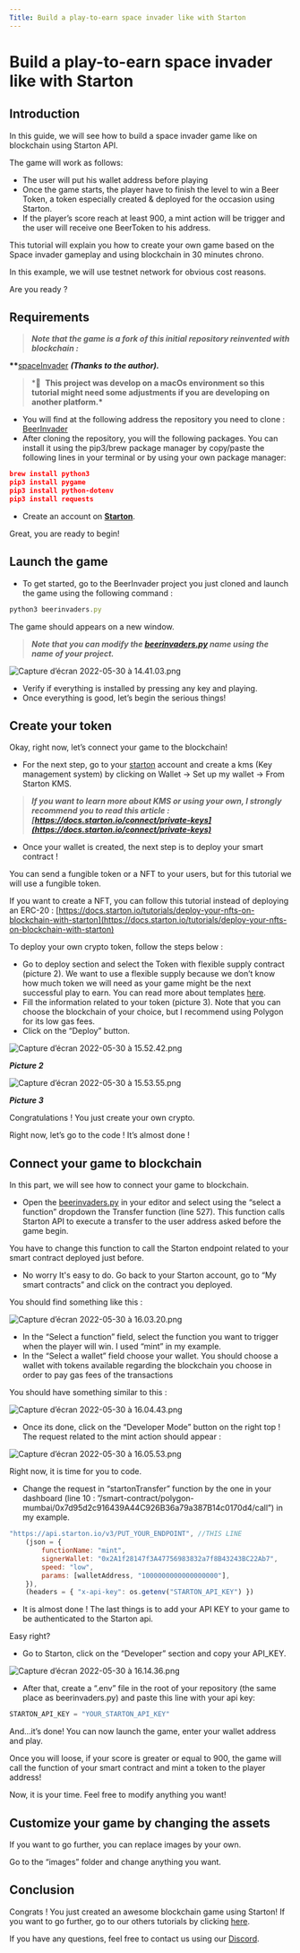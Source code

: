 ```yaml
---
Title: Build a play-to-earn space invader like with Starton
---
```


# Build a play-to-earn space invader like with Starton

## Introduction

In this guide, we will see how to build a space invader game like on blockchain using Starton API.

The game will work as follows:

-   The user will put his wallet address before playing
-   Once the game starts, the player have to finish the level to win a Beer Token, a token especially created & deployed for the occasion using Starton.
-   If the player’s score reach at least 900, a mint action will be trigger and the user will receive one BeerToken to his address.

This tutorial will explain you how to create your own game based on the Space invader gameplay and using blockchain in 30 minutes chrono.

In this example, we will use testnet network for obvious cost reasons.

Are you ready ?

## Requirements

> **_Note that the game is a fork of this initial repository reinvented with blockchain :_**

**\*\***[spaceInvader](https://github.com/leerob/space-invaders) **_(Thanks to the author)._**

> \*🚧  **This project was develop on a macOs environment so this tutorial might need some adjustments if you are developing on another platform.\***

-   You will find at the following address the repository you need to clone : [BeerInvader](https://github.com/DarkhanRhl/BeerInvader)
-   After cloning the repository, you will the following packages. You can install it using the pip3/brew package manager by copy/paste the following lines in your terminal or by using your own package manager:

```json
brew install python3
pip3 install pygame
pip3 install python-dotenv
pip3 install requests
```

-   Create an account on [**Starton**](https://app.starton.io).

Great, you are ready to begin!

## Launch the game

-   To get started, go to the BeerInvader project you just cloned and launch the game using the following command :

```jsx
python3 beerinvaders.py
```

The game should appears on a new window.

> **_Note that you can modify the [beerinvaders.py](http://beerinvaders.py) name using the name of your project._**

![Capture d’écran 2022-05-30 à 14.41.03.png](https://s3-us-west-2.amazonaws.com/secure.notion-static.com/2e487c8c-fa7a-4e25-95f8-280789f5ca80/Capture_decran_2022-05-30_a_14.41.03.png)

-   Verify if everything is installed by pressing any key and playing.
-   Once everything is good, let’s begin the serious things!

## Create your token

Okay, right now, let’s connect your game to the blockchain!

-   For the next step, go to your [starton](https://app.starton.io) account and create a kms (Key management system) by clicking on Wallet → Set up my wallet → From Starton KMS.

> **_If you want to learn more about KMS or using your own, I strongly recommend you to read this article : [https://docs.starton.io/connect/private-keys](https://docs.starton.io/connect/private-keys)_**

-   Once your wallet is created, the next step is to deploy your smart contract !

You can send a fungible token or a NFT to your users, but for this tutorial we will use a fungible token.

If you want to create a NFT, you can follow this tutorial instead of deploying an ERC-20 : [https://docs.starton.io/tutorials/deploy-your-nfts-on-blockchain-with-starton](https://docs.starton.io/tutorials/deploy-your-nfts-on-blockchain-with-starton)

To deploy your own crypto token, follow the steps below :

-   Go to deploy section and select the Token with flexible supply contract (picture 2). We want to use a flexible supply because we don’t know how much token we will need as your game might be the next successful play to earn. You can read more about templates [here](https://docs.starton.io/connect/services/deploy).
-   Fill the information related to your token (picture 3). Note that you can choose the blockchain of your choice, but I recommend using Polygon for its low gas fees.
-   Click on the “Deploy” button.

![Capture d’écran 2022-05-30 à 15.52.42.png](https://s3-us-west-2.amazonaws.com/secure.notion-static.com/6359b939-8abc-4ffb-922c-1b966918df57/Capture_decran_2022-05-30_a_15.52.42.png)

**_Picture 2_**

![Capture d’écran 2022-05-30 à 15.53.55.png](https://s3-us-west-2.amazonaws.com/secure.notion-static.com/820009d1-1e7e-480f-a389-22e732be5c6b/Capture_decran_2022-05-30_a_15.53.55.png)

**_Picture 3_**

Congratulations ! You just create your own crypto.

Right now, let’s go to the code ! It’s almost done !

## Connect your game to blockchain

In this part, we will see how to connect your game to blockchain.

-   Open the [beerinvaders.py](http://beerinvaders.py) in your editor and select using the “select a function” dropdown the Transfer function (line 527). This function calls Starton API to execute a transfer to the user address asked before the game begin.

You have to change this function to call the Starton endpoint related to your smart contract deployed just before.

-   No worry It's easy to do. Go back to your Starton account, go to “My smart contracts” and click on the contract you deployed.

You should find something like this :

![Capture d’écran 2022-05-30 à 16.03.20.png](https://s3-us-west-2.amazonaws.com/secure.notion-static.com/21c55ab8-5c4f-47e2-9560-ec1d1b78d967/Capture_decran_2022-05-30_a_16.03.20.png)

-   In the “Select a function” field, select the function you want to trigger when the player will win. I used “mint” in my example.
-   In the “Select a wallet” field choose your wallet. You should choose a wallet with tokens available regarding the blockchain you choose in order to pay gas fees of the transactions

You should have something similar to this :

![Capture d’écran 2022-05-30 à 16.04.43.png](https://s3-us-west-2.amazonaws.com/secure.notion-static.com/26c00370-83b8-4290-8f06-a3b98be599a8/Capture_decran_2022-05-30_a_16.04.43.png)

-   Once its done, click on the “Developer Mode” button on the right top ! The request related to the mint action should appear :

![Capture d’écran 2022-05-30 à 16.05.53.png](https://s3-us-west-2.amazonaws.com/secure.notion-static.com/7d7815e2-58d4-4c92-88f1-4553f581ffe1/Capture_decran_2022-05-30_a_16.05.53.png)

Right now, it is time for you to code.

-   Change the request in “startonTransfer” function by the one in your dashboard (line 10 : ”/smart-contract/polygon-mumbai/0x7d95d2c916439A44C926B36a79a387B14c0170d4/call”) in my example.

```jsx
"https://api.starton.io/v3/PUT_YOUR_ENDPOINT", //THIS LINE
	(json = {
		functionName: "mint",
		signerWallet: "0x2A1f28147f3A47756983832a7f8B43243BC22Ab7",
		speed: "low",
		params: [walletAddress, "1000000000000000000"],
	}),
	(headers = { "x-api-key": os.getenv("STARTON_API_KEY") })
```

-   It is almost done ! The last things is to add your API KEY to your game to be authenticated to the Starton api.

Easy right?

-   Go to Starton, click on the “Developer” section and copy your API_KEY.

![Capture d’écran 2022-05-30 à 16.14.36.png](https://s3-us-west-2.amazonaws.com/secure.notion-static.com/f27b711b-5b27-470e-8874-9e39187e3194/Capture_decran_2022-05-30_a_16.14.36.png)

-   After that, create a “.env” file in the root of your repository (the same place as beerinvaders.py) and paste this line with your api key:

```jsx
STARTON_API_KEY = "YOUR_STARTON_API_KEY"
```

And…it’s done! You can now launch the game, enter your wallet address and play.

Once you will loose, if your score is greater or equal to 900, the game will call the function of your smart contract and mint a token to the player address!

Now, it is your time. Feel free to modify anything you want!

## Customize your game by changing the assets

If you want to go further, you can replace images by your own.

Go to the “images” folder and change anything you want.

## Conclusion

Congrats ! You just created an awesome blockchain game using Starton! If you want to go further, go to our others tutorials by clicking [here](https://docs.starton.io/tutorials).

If you have any questions, feel free to contact us using our [Discord](https://discord.starton.io).
